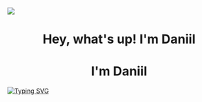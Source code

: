 ### ![](https://media.giphy.com/media/cmCEsJZHYBPels360q/giphy.gif)
<h1 align="center">Hey, what's up! I'm Daniil</h1>
<h1 align="center"  style="padding-top: -120px">I'm Daniil</h1>
<a href="https://git.io/typing-svg"><img src="https://readme-typing-svg.herokuapp.com?font=roboto&size=35&duration=3000&pause=2000&color=FFA3F1&center=true&vCenter=true&width=850&height=100&lines=I+am+a+Python+backend+developer" alt="Typing SVG" /></a>
